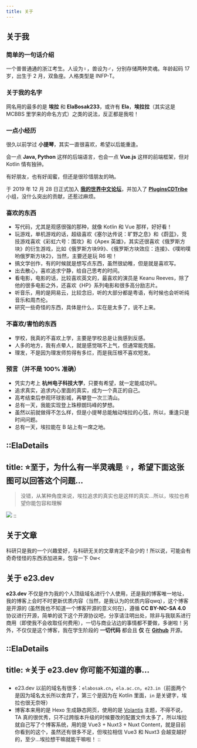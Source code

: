 ```yaml
---
title: 关于
---
```


## 关于我

### 简单的一句话介绍

一个普普通通的浙江考生。人设为♀，兽设为♂，分别存储两种灵魂。年龄起码 17 岁，出生于 2 月，双鱼座。人格类型是 INFP-T。

### 关于我的名字

网名用的最多的是 **埃拉** 和 **ElaBosak233**，或许有 **Ela**，**埃拉拉**（其实这是 MCBBS 里学来的命名方式）之类的说法，反正都是我啦！

### 一点小经历

很久以前学过 **小提琴**，其实一直很喜欢，希望以后能重逢。

会一点 **Java, Python** 这样的后端语言，也会一点 **Vue.js** 这样的前端框架，但对 Kotlin 情有独钟。

有好朋友，也有好闺蜜，但还是很珍惜朋友的呐。

于 2019 年 12 月 28 日正式加入 [**我的世界中文论坛**](https://www.mcbbs.net)，并加入了 [**PluginsCDTribe**](https://www.mcbbs.net/group-1330-1.html) 小组，没什么突出的贡献，还惹过麻烦。

### 喜欢的东西

- 写代码，尤其是观感很强的那种，就像 Kotlin 和 Vue 那样，好好看！
- 玩游戏，单机游戏的话，超级喜欢《塞尔达传说：旷野之息》和《蔚蓝》，竞技游戏喜欢《彩虹六号：围攻》和《Apex 英雄》，其实还很喜欢《俄罗斯方块》的衍生游戏，比如《俄罗斯方块99》、《俄罗斯方块效应：连接》、《噗哟噗哟俄罗斯方块2》，当然，主要还是玩 R6 啦！
- 搞文学创作，有的时候就是想写点东西，虽然很幼稚，但是就是喜欢写。
- 出去散心，喜欢追求宁静，给自己思考的时间。
- 看电影，电影的话，比较喜欢英文的，最喜欢的演员是 Keanu Reeves，除了他的很多电影之外，还喜欢《HP》系列电影和很多高分励志片。
- 听音乐，用的是网易云，比较念旧，听的大部分都是粤语，有时候也会听听纯音乐和周杰伦。
- 研究一些奇怪的东西，具体是什么，实在是太多了，说不上来。

### 不喜欢/害怕的东西

- 学校，我真的不喜欢上学，主要是学校总是让我感到反感。
- 人多的地方，我有点晕人，就是感觉喘不上气，但通常能克服。
- 理发，不是因为理发师剪得有多烂，而是我压根不喜欢短发。

### 预言（并不是 100% 准确）

- 凭实力考上 **杭州电子科技大学**，只要有希望，就一定能成功叭。
- 追求真实，追求内心里面的真实，成为一个真正的自己。
- 高考结束后参观环球影城，再攀登一次三清山。
- 总有一天，我能实现登上珠穆朗玛峰的梦想。
- 虽然以前就做得不怎么样，但是小提琴总能触动埃拉的心弦，所以，重逢只是时间问题。
- 总有一天，埃拉能在 B 站上有一席之地。

::ElaDetails
---
title: ⭐至于，为什么有一半灵魂是 ♀，希望下面这张图可以回答这个问题...
---
> 没错，从某种角度来说，埃拉追求的真实也是这样的真实...所以，埃拉也希望你能包容和理解

![](https://i.loli.net/2021/02/08/qdolQf8ibXEzD7c.jpg)
::

## 关于文章

科研只是我的一个兴趣爱好，与科研无关的文章肯定不会少的！所以说，可能会有奇奇怪怪的东西添加进来，包容一下 0w<

## 关于 e23.dev

**e23.dev** 不仅是作为我的个人顶级域名进行个人使用，还是我的博客唯一地址，我的博客上会时不时更新优质内容（当然，是我认为的优质内容qwq），这个博客是开源的 (虽然我也不知道一个博客开源的意义何在)，遵循 **CC BY-NC-SA 4.0** 协议进行开源，简单的说下这个开源协议吧，分享请注明出处，除非与我联系进行商用（即使我不会收取任何费用），一切与商业沾边的事情都不要做，多谢啦！另外，不仅仅是这个博客，我在学生阶段的 **一切代码** 都会且 **仅** 在 **[Github](https://github.com/ElaBosak233)** 开源。

::ElaDetails
---
title: ⭐关于 e23.dev 你可能不知道的事...
---
- e23.dev 以前的域名有很多：`elabosak.cn`，`ela.ac.cn`，`e23.in`（前面两个是因为域名太长所以舍弃了，第三个是因为在 Kotlin 里面，`in` 是关键字，埃拉也很无奈呀）
- 博客本来用的是 Hexo 生成静态网页，使用的是 [Volantis](https://github.com/volantis-x/hexo-theme-volantis) 主题，不得不说，TA 真的很优秀，只不过跨版本升级的时候要改的配置文件太多了，所以埃拉就自己写了个博客系统，用的是 Vue3 + Nuxt3 + Nuxt Content，就是目前你看到的这个，虽然还有很多不足，但埃拉相信 Vue3 和 Nuxt3 会越变越好的，至少...埃拉想干嘛就能干嘛啦！
::
